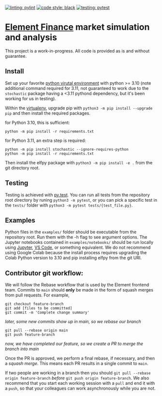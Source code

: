 [![linting: pylint](https://img.shields.io/badge/linting-pylint-yellowgreen)](https://github.com/PyCQA/pylint)
[![code style: black](https://img.shields.io/badge/code%20style-black-000000.svg)](https://github.com/psf/black)
[![testing: pytest](https://img.shields.io/badge/testing-pytest-blue.svg)](https://docs.pytest.org/en/latest/contents.html)

# [Element Finance](https://element.fi) market simulation and analysis

This project is a work-in-progress. All code is provided as is and without guarantee.

## Install

Set up your favorite [python virutal environment](https://github.com/pyenv/pyenv#how-it-works) with python >= 3.10 (note additional command required for 3.11, not guaranteed to work due to the `stochastic` package having a <3.11 pythond dependency, but it's been working for us in testing).

Within the [virtualenv](https://github.com/pyenv/pyenv-virtualenv), upgrade pip with `python3 -m pip install --upgrade pip` and then install the required packages.

for Python 3.10, this is sufficient:

```
python -m pip install -r requirements.txt
```

for Python 3.11, an extra step is required:

```
python -m pip install stochastic --ignore-requires-python
python -m pip install -r requirements.txt
```

Then install the elfpy package with `python3 -m pip install -e .` from the git directory root.

## Testing

Testing is achieved with [py.test](https://docs.pytest.org/en/latest/contents.html). You can run all tests from the repository root directory by runing `python3 -m pytest`, or you can pick a specific test in the `tests/` folder with `python3 -m pytest tests/{test_file.py}`.

## Examples

Python files in the `examples/` folder should be executable from the repository root. Run them with the -h flag to see argument options. The Jupyter notebooks contained in `examples/notebooks/` should be run locally using [Jupyter](https://jupyter.org/install), [VS Code](https://code.visualstudio.com/docs/datascience/jupyter-notebooks), or something equivalent. We do not recommend using Google Colab because the install process requires upgrading the Colab Python version to 3.10 and pip installing elfpy from the git URI.

## Contributor git workflow:

We will follow the Rebase workflow that is used by the Element frontend team.
Commits to `main` should **only** be made in the form of squash merges from pull requests.
For example,

```
git checkout feature-branch
git add [files to be committed]
git commit -m 'Complete change summary'
```

_later, some new commits show up in main, so we rebase our branch_

```
git pull --rebase origin main
git push feature-branch
```

_now, we have completed our feature, so we create a PR to merge the branch into main_

Once the PR is approved, we perform a final rebase, if necessary, and then a _squash merge_. This means each PR results in a single commit to `main`.

If two people are working in a branch then you should `git pull --rebase origin feature-branch` _before_ `git push origin feature-branch`. We also recommend that you start each working session with a `pull` and end it with a `push`, so that your colleagues can work asynchronously while you are not.
